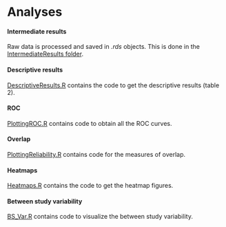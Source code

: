 Analyses
===========

#### Intermediate results

Raw data is processed and saved in *.rds* objects. This is done in the [IntermediateResults folder]().

#### Descriptive results
[DescriptiveResults.R](https://github.com/NeuroStat/PaperStudyCharCBMA/blob/master/Analyses/DescriptiveResults.R) contains the code to get the descriptive results (table 2).
#### ROC
[PlottingROC.R](https://github.com/NeuroStat/PaperStudyCharCBMA/blob/master/Analyses/PlottingROC.R) contains code to obtain all the ROC curves.
#### Overlap
[PlottingReliability.R](https://github.com/NeuroStat/PaperStudyCharCBMA/blob/master/Analyses/PlottingReliability.R) contains code for the measures of overlap.
#### Heatmaps
[Heatmaps.R](https://github.com/NeuroStat/PaperStudyCharCBMA/blob/master/Analyses/Heatmaps.R) contains the code to get the heatmap figures.
#### Between study variability
[BS_Var.R](https://github.com/NeuroStat/PaperStudyCharCBMA/blob/master/Analyses/BS_var.R) contains code to visualize the between study variability.
